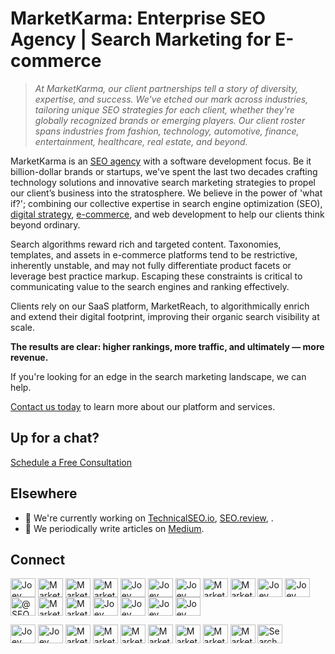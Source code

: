 # MarketKarma: Enterprise SEO Agency | Search Marketing for E-commerce

> _At MarketKarma, our client partnerships tell a story of diversity, expertise, and success. We've etched our mark across industries, tailoring unique SEO strategies for each client, whether they're globally recognized brands or emerging players. Our client roster spans industries from fashion, technology, automotive, finance, entertainment, healthcare, real estate, and beyond._

MarketKarma is an [SEO agency](https://www.marketkarma.com "MarketKarma: SEO Agency") with a software development focus.   Be it billion-dollar brands or startups, we've spent the last two decades crafting technology solutions and innovative search marketing strategies to propel our client’s business into the stratosphere.  We believe in the power of 'what if?'; combining our collective expertise in search engine optimization (SEO), [digital strategy](https://profiles.forbes.com/members/tech/profile/Joey-Burzynski-Founder-CTO-MarketKarma/72b6886c-bd96-4988-ad8b-14287a291009), [e-commerce](https://board.fastcompany.com/profile/Joey-Burzynski-Founder-CTO-MarketKarma/12629614-d0b7-4a8c-8076-5be2166473a0), and web development to help our clients think beyond ordinary.

Search algorithms reward rich and targeted content. Taxonomies, templates, and assets in e-commerce platforms tend to be restrictive, inherently unstable, and may not fully differentiate product facets or leverage best practice markup. Escaping these constraints is critical to communicating value to the search engines and ranking effectively.

Clients rely on our SaaS platform, MarketReach, to algorithmically enrich and extend their digital footprint, improving their organic search visibility at scale. 

**The results are clear: higher rankings, more traffic, and ultimately — more revenue.**

If you're looking for an edge in the search marketing landscape, we can help. 

[Contact us today](https://calendarhero.to/SEO "Schedule a time to chat") to learn more about our platform and services.

## Up for a chat?

[Schedule a Free Consultation](https://calendarhero.to/SEO "Interesting project?  We'd love to hear more.  Schedule a free SEO consult.")
  
## Elsewhere
  
- 🔭 We're currently working on [TechnicalSEO.io](https://technicalseo.io "Master technical SEO, from bots to bytes"), [SEO.review](https://seo.review), .
- 📝 We periodically write articles on [Medium](https://medium.com/marketkarma "MarketKarma on Medium").
  
## Connect

<p align="left">
  <a href="https://codepen.io/joeyburzynski" target="blank"><img align="center" src="https://www.marketkarma.com/icons/codepen.svg" alt="Joey Burzynski on CodePen" height="30" width="40" /></a>
  <a href="https://dev.to/marketkarma" target="blank"><img align="center" src="https://www.marketkarma.com/icons/devto.svg" alt="MarketKarma on Dev.to" height="30" width="40" /></a>
  <a href="https://twitter.com/marketkarma" target="blank"><img align="center" src="https://www.marketkarma.com/icons/twitter.svg" alt="MarketKarma on Twitter" height="30" width="40" /></a>
  <a href="https://www.linkedin.com/company/marketkarma/" target="blank"><img align="center" src="https://www.marketkarma.com/icons/linkedin.svg" alt="MarketKarma on LinkedIn" height="30" width="40" /></a>
  <a href="https://stackoverflow.com/users/3767344" target="blank"><img align="center" src="https://www.marketkarma.com/icons/stackoverflow.svg" alt="Joey Burzynski on StackOverflow" height="30" width="40" /></a>
  <a href="https://codesandbox.com/joeyburzynski" target="blank"><img align="center" src="https://www.marketkarma.com/icons/codesandbox.svg" alt="Joey Burzynski on CodeSandbox" height="30" width="40" /></a>
  <a href="https://kaggle.com/joeyburzynski" target="blank"><img align="center" src="https://www.marketkarma.com/icons/kaggle.svg" alt="Joey Burzynski on Kaggle" height="30" width="40" /></a>
  <a href="https://fb.com/marketkarma" target="blank"><img align="center" src="https://www.marketkarma.com/icons/facebook.svg" alt="MarketKarma on Facebook" height="30" width="40" /></a>
  <a href="https://instagram.com/marketkarma" target="blank"><img align="center" src="https://www.marketkarma.com/icons/instagram.svg" alt="MarketKarma on Instagram" height="30" width="40" /></a>
  <a href="https://dribbble.com/joeyburzynski" target="blank"><img align="center" src="https://www.marketkarma.com/icons/dribbble.svg" alt="Joey Burzynski on Dribbble" height="30" width="40" /></a>
  <a href="https://www.behance.net/joeyburzynski" target="blank"><img align="center" src="https://www.marketkarma.com/icons/behance.svg" alt="Joey Burzynski on Behance" height="30" width="40" /></a>
  <a href="https://hashnode.com/@seoexpert" target="blank"><img align="center" src="https://www.marketkarma.com/icons/hashnode.svg" alt="@SEOExpert on HashNode" height="30" width="40" /></a>
  <a href="https://medium.com/@marketkarma" target="blank"><img align="center" src="https://www.marketkarma.com/icons/medium.svg" alt="MarketKarma on Medium" height="30" width="40" /></a>
  <a href="https://www.youtube.com/c/uc6tpmyruezcihtlpb6ejiba" target="blank"><img align="center" src="https://www.marketkarma.com/icons/youtube.svg" alt="MarketKarma on YouTube" height="30" width="40" /></a>
  <a href="https://www.codechef.com/users/joeyburzynski" target="blank"><img align="center" src="https://www.marketkarma.com/icons/codechef.svg" alt="Joey Burzynski on CodeChef" height="30" width="40" /></a>
  <a href="https://www.hackerrank.com/joeyburzynski" target="blank"><img align="center" src="https://www.marketkarma.com/icons/hackerrank.svg" alt="Joey Burzynski on HackerRank" height="30" width="40" /></a>
  <a href="https://www.leetcode.com/joeyburzynski" target="blank"><img align="center" src="https://www.marketkarma.com/icons/leetcode.svg" alt="Joey Burzynski on LeetCode" height="30" width="40" /></a>
  <a href="https://www.hackerearth.com/joeyburzynski" target="blank"><img align="center" src="https://www.marketkarma.com/icons/hackerearth.svg" alt="Joey Burzynski on HackerEarth" height="30" width="40" /></a>
  
  <a href="https://auth.geeksforgeeks.org/user/joeyburzynski/profile" target="blank"><img align="center" src="https://www.marketkarma.com/icons/geeksforgeeks.svg" alt="Joey Burzynski on GeeksForGeeks" height="30" width="40" /></a>
  <a href="https://www.topcoder.com/members/joeyburzynski" target="blank"><img align="center" src="https://www.marketkarma.com/icons/topcoder.svg" alt="Joey Burzynski on TopCoder" height="30" width="40" /></a>
  <a href="https://ahrefs.com/seo-agencies/united-states/florida/miami-beach" target="blank"><img align="center" src="https://www.marketkarma.com/icons/ahrefs.svg" alt="MarketKarma on AHREFs" height="30" width="40" /></a>
  <a href="https://www.bbb.org/us/fl/miami-beach/profile/digital-marketing/marketkarma-llc-0633-90582531" target="blank"><img align="center" src="https://www.marketkarma.com/icons/better-business-bureau.svg" alt="MarketKarma on BBB.org" height="30" width="40" /></a>
  <a href="https://angel.co/company/marketkarma" target="blank"><img align="center" src="https://www.marketkarma.com/icons/angellist.svg" alt="MarketKarma on AngelList" height="30" width="40" /></a>
  <a href="https://www.crunchbase.com/organization/marketkarma" target="blank"><img align="center" src="https://www.marketkarma.com/icons/crunchbase.svg" alt="MarketKarma on Crunchbase" height="30" width="40" /></a>
  <a href="https://www.g2.com/products/marketkarma/reviews" target="blank"><img align="center" src="https://www.marketkarma.com/icons/g2.svg" alt="MarketKarma on G2" height="30" width="40" /></a>
  <a href="https://marketkarma.tumblr.com/" target="blank"><img align="center" src="https://www.marketkarma.com/icons/tumblr.svg" alt="MarketKarma on Tumblr" height="30" width="40" /></a>
  <a href="https://wpengine.com/partners/agencies/marketkarma/" target="blank"><img align="center" src="https://www.marketkarma.com/icons/wpengine.svg" alt="MarketKarma on WPEngine" height="30" width="40" /></a>
  <a href="https://searchengineoptimization.dev/sitemap.rss" target="blank"><img align="center" src="https://www.marketkarma.com/icons/rss.svg" alt="SearchEngineOptimization.dev" height="30" width="40" /></a>
</p>
